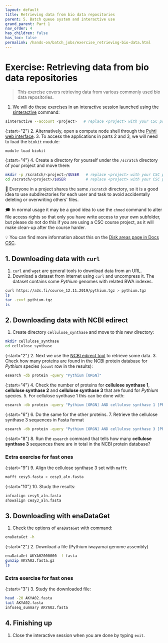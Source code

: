 ```yaml
---
layout: default
title: Retrieving data from bio data repositories
parent: 5. Batch queue system and interactive use
grand_parent: Part 1
nav_order: 4
has_children: false
has_toc: false
permalink: /hands-on/batch_jobs/exercise_retrieving-bio-data.html
---
```

# Exercise: Retrieving data from bio data repositories

> This exercise covers retrieving data from various commonly used bio data repositories.

1. We will do these exercises in an interactive session launched using the [sinteractive](https://docs.csc.fi/computing/running/interactive-usage/) command:

```bash
sinteractive --account <project>   # replace <project> with your CSC project, e.g. project_2001234
```

{:start="2"}
2. Alternatively, open a compute node shell through the [Puhti web interface](https://www.puhti.csc.fi).
3. To access the applications in parts 2 and 3, we will need to load the `biokit` module:

```bash
module load biokit
```

{:start="4"}
4. Create a directory for yourself under the `/scratch` directory of your project and move there:

```bash
mkdir -p /scratch/<project>/$USER   # replace <project> with your CSC project, e.g. project_2001234
cd /scratch/<project>/$USER         # replace <project> with your CSC project, e.g. project_2001234
```

💭 Everyone in a project shares the same `/scratch` directory, so it is a good idea to use subdirectories for each user and task to avoid accidentally deleting or overwriting others' files.

🗯 In normal usage it may be a good idea to use the `chmod` command to alter file access rights so that only you have write access to your own subfolder, but please do not do this if you are using a CSC course project, as it will make clean-up after the course harder.

💡 You can find more information about this on the [Disk areas page in Docs CSC](https://docs.csc.fi/computing/disk/).

## 1. Downloading data with `curl`

1. `curl` and `wget` are general tools to download data from an URL.
2. Download a dataset from internet using `curl` and uncompress it. The dataset contains some *Pythium* genomes with related BWA indexes.

```bash
curl https://a3s.fi/course_12.11.2019/pythium.tgz > pythium.tgz
ls
tar -zxvf pythium.tgz  
ls
```

## 2. Downloading data with NCBI edirect

1. Create directory `cellulose_synthase` and move to this new directory:

```bash
mkdir cellulose_synthase
cd cellulose_synthase
```

{:start="2"}
2. Next we use the [NCBI edirect tool](https://docs.csc.fi/apps/edirect/) to retrieve some data.
3. Check how many proteins are found in the NCBI protein database for *Pythium* species (`count` row in the results):

```bash
esearch -db protein -query "Pythium [ORGN]" 
```

{:start="4"}
4. Check the number of proteins for **cellulose synthase 1**, **cellulose synthase 2** and **cellulose synthase 3** that are found for *Pythium* species.
5. For cellulose synthase 1 this can be done with:

```bash
esearch -db protein -query "Pythium [ORGN] AND cellulose synthase 1 [PROT]"
```

{:start="6"}
6. Do the same for the other proteins.
7. Retrieve the cellulose synthase 3 sequences in Fasta format

```bash
esearch -db protein -query "Pythium [ORGN] AND cellulose synthase 3 [PROT]" | efetch -format fasta > cesy3.fasta
```

{:start="8"}
8. Run the `esearch` command that tells how many **cellulose synthase 3** sequences there are in total in the NCBI protein database?

### Extra exercise for fast ones

{:start="9"}
9. Align the cellulose synthase 3 set with `mafft`

```bash
mafft cesy3.fasta > cesy3_aln.fasta
```

{:start="10"}
10. Study the results:

```bash
infoalign cesy3_aln.fasta
showalign cesy3_aln.fasta
```

## 3. Downloading with enaDataGet

1. Check the options of `enaDataGet` with command:

```bash
enaDataGet -h
```

{:start="2"}
2. Download a file (Pythium iwayamai genome assembly)

```bash
enaDataGet AKYA02000000 -f fasta
gunzip AKYA02.fasta.gz 
ls
```

### Extra exercise for fast ones

{:start="3"}
3. Study the downloaded file:

```bash
head -20 AKYA02.fasta
tail AKYA02.fasta
infoseq_summary AKYA02.fasta
```

## 4. Finishing up

1. Close the interactive session when you are done by typing `exit`.
